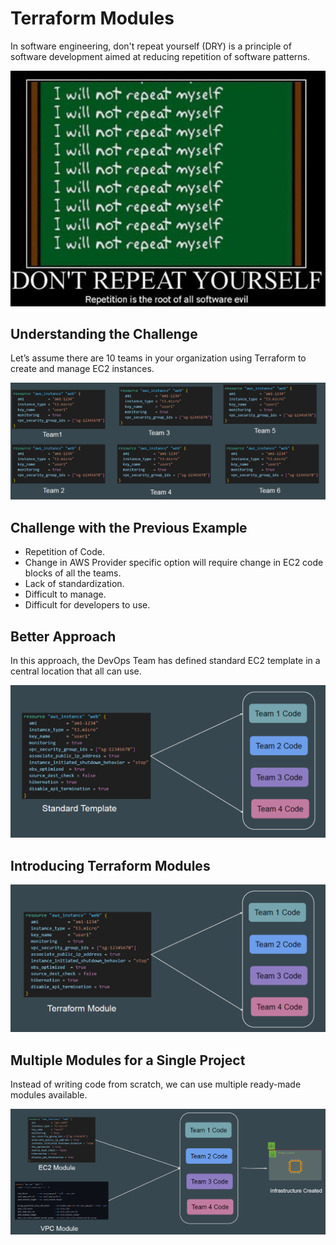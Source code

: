 # Terraform Modules

In software engineering, don't repeat yourself (DRY) is a principle of software
development aimed at reducing repetition of software patterns.

![MY Image](images/image1.png)

## Understanding the Challenge

Let’s assume there are 10 teams in your organization using Terraform to create
and manage EC2 instances.

![MY Image](images/image2.png)


## Challenge with the Previous Example

- Repetition of Code.
- Change in AWS Provider specific option will require change in EC2 code
  blocks of all the teams.
- Lack of standardization.
- Difficult to manage.
- Difficult for developers to use.

## Better Approach

In this approach, the DevOps Team has defined standard EC2 template in a
central location that all can use.

![MY Image](images/image3.png)

## Introducing Terraform Modules

![MY Image](images/image4.png)

## Multiple Modules for a Single Project

Instead of writing code from scratch, we can use multiple ready-made modules
available.

![MY Image](images/image5.png)